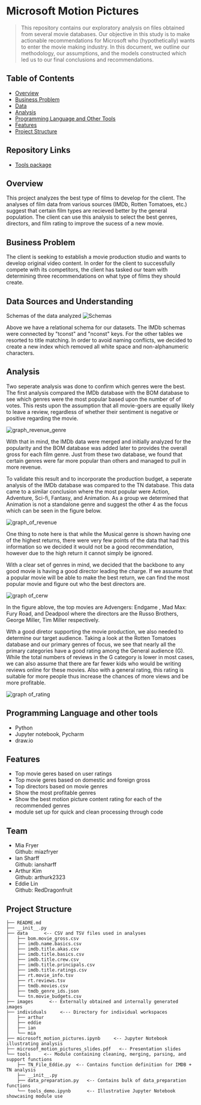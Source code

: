 # Microsoft Motion Pictures


> This repository contains our exploratory analysis on files obtained from several movie databases. Our objective in this study is to make actionable recommendations for Microsoft who (hypothetically) wants to enter the movie making industry. In this document, we outline our methodology, our assumptions, and the models constructed which led us to our final conclusions and recommendations.

## Table of Contents
* [Overview](#overview)
* [Business Problem](#business-problem)
* [Data](#data-sources-and-understanding)
* [Analysis](#analysis)
* [Programming Language and Other Tools](#programming-language-and-other-tools)
* [Features](#features)
* [Project Structure](#project-structure)

## Repository Links
* [Tools package](/tools)

## Overview
This project analyzes the best type of films to develop for the client. The analyses of film data from various sources (IMDb, Rotten Tomatoes, etc.) suggest that certain film types are recieved better by the general population. The client can use this analysis to select the best genres, directors, and film rating to improve the sucess of a new movie.

## Business Problem
The client is seeking to establish a movie production studio and wants to develop original video content. In order for the client to successfully compete with its competitors, the client has tasked our team with determining three recommendations on what type of films they should create.

## Data Sources and Understanding

Schemas of the data analyzed
![Schemas](./images/Project_Hollywood_Schemas_v2.png)

Above we have a relational schema for our datasets. The IMDb schemas were connected by "tconst" and "nconst" keys. For the other tables we resorted to title matching. In order to avoid naming conflicts, we decided to create a new index which removed all white space and non-alphanumeric characters.


## Analysis
Two seperate analysis was done to confirm which genres were the best. The first analysis compared the IMDb database with the BOM database to see which genres were the most popular based upon the number of of votes. This rests upon the assumption that all movie-goers are equally likely to leave a review, regardless of whether their sentiment is negative or positive regarding the movie.
  
  ![graph_revenue_genre](./images/highest_gross_revenue.png)

With that in mind, the IMDb data were merged and initially analyzed for the popularity and the BOM database was added later to provides the overall gross for each film genre. Just from these two database, we found that certain genres were far more popular than others and managed to pull in more revenue.

To validate this result and to incorporate the production budget, a seperate analysis of the IMDb database was compared to the TN database. This data came to a similar conclusion where the most popular were Action, Adventure, Sci-fi, Fantasy, and Animation. As a group we determined that Animation is not a standalone genre and suggest the other 4 as the focus which can be seen in the figure below.

![graph_of_revenue](./images/eddie.png)

One thing to note here is that while the Musical genre is shown having one of the highest returns, there were very few points of the data that had this information so we decided it would not be a good recommendation, however due to the high return it cannot simply be ignored.

With a clear set of genres in mind, we decided that the backbone to any good movie is having a good director leading the charge. If we assume that a popular movie will be able to make the best return, we can find the most popular movie and figure out who the best directors are.

![graph of_cerw](./images/crew.png)
  
In the figure ablove, the top movies are Advengers: Endgame , Mad Max: Fury Road, and Deadpool where the directors are the Russo Brothers, George Miller, Tim Miller respectively.
    
Wth a good diretor supporting the movie production, we also needed to determine our target audience. Taking a look at the Rotten Tomatoes database and our primary genres of focus, we see that nearly all the primary categories have a good rating among the General audience (G). While the total numbers of reviews in the G category is lower in most cases, we can also assume that there are far fewer kids who would be writing reviews online for these movies. Also with a general rating, this rating is suitable for more people thus increase the chances of more views and be more profitable.

![graph of_rating](./images/ian.png)


## Programming Language and other tools
- Python 
- Jupyter notebook, Pycharm
- draw.io

## Features
- Top movie geres based on user ratings
- Top movie geres based on domestic and foreign gross
- Top directors based on movie genres
- Show the most profitable genres
- Show the best motion picture content rating for each of the recommended genres
- module set up for quick and clean processing through code

## Team
- Mia Fryer <br>
    Github: miazfryer<br>
- Ian Sharff <br>
    Github: iansharff<br>
- Arthur Kim <br>
    Github: arthurk2323<br>
- Eddie Lin <br>
    Github: RedDragonfruit<br>

## Project Structure
```
├── README.md
├── __init__.py
├── data      <-- CSV and TSV files used in analyses
│   ├── bom.movie_gross.csv
│   ├── imdb.name.basics.csv
│   ├── imdb.title.akas.csv
│   ├── imdb.title.basics.csv
│   ├── imdb.title.crew.csv
│   ├── imdb.title.principals.csv
│   ├── imdb.title.ratings.csv
│   ├── rt.movie_info.tsv
│   ├── rt.reviews.tsv
│   ├── tmdb.movies.csv
│   ├── tmdb_genre_ids.json
│   └── tn.movie_budgets.csv
├── images      <-- Externally obtained and internally generated images
├── individuals     <--- Directory for individual workspaces
│   ├── arthur
│   ├── eddie
│   ├── ian
│   └── mia
├── microsoft_motion_pictures.ipynb     <-- Jupyter Notebook illustrating analysis
├── microsof_motion_pictures_slides.pdf   <-- Presentation slides
└── tools     <-- Module containing cleaning, merging, parsing, and support functions
    ├── TN_File_Eddie.py  <-- Contains function definition for IMDB + TN analysis
    ├── __init__.py
    ├── data_preparation.py   <-- Contains bulk of data_preparation functions
    └── tools_demo.ipynb      <-- Illustrative Jupyter Notebook showcasing module use
```
